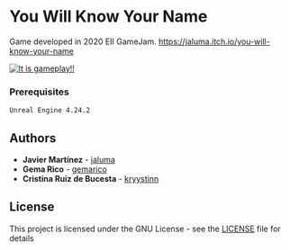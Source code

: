# You Will Know Your Name
Game developed in 2020 EII GameJam.
https://jaluma.itch.io/you-will-know-your-name

[![It is gameplay!!](https://img.itch.zone/aW1nLzI5MzQ2NjcucG5n/347x500/dxJ%2FgQ.png)](https://youtu.be/H2RQKMsScPo)

### Prerequisites
```
Unreal Engine 4.24.2
```

## Authors

* **Javier Martínez** - [jaluma](https://github.com/jaluma)
* **Gema Rico** -  [gemarico](https://github.com/gemarico)
* **Cristina Ruiz de Bucesta** -  [kryystinn](https://github.com/kryystinn)

## License

This project is licensed under the GNU License - see the [LICENSE](LICENSE) file for details
